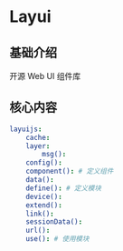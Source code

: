 # Layui



## 基础介绍

开源 Web UI 组件库


## 核心内容
```yaml
layuijs:
    cache:
    layer:
        msg():
    config():
    component(): # 定义组件
    data():
    define(): # 定义模块
    device():
    extend():
    link():
    sessionData():
    url():
    use(): # 使用模块
```